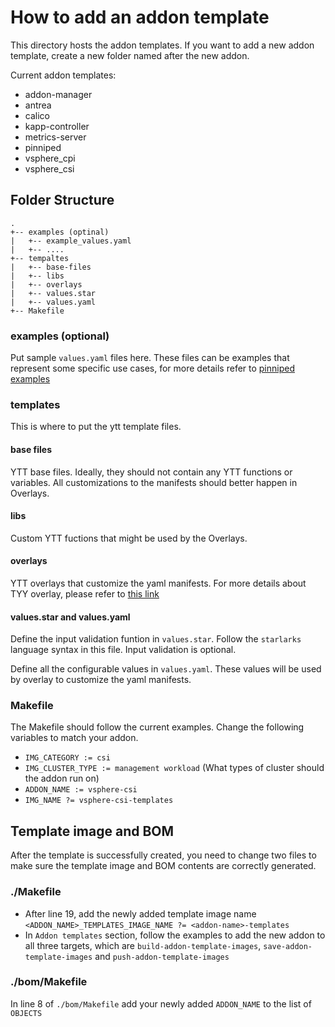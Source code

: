# How to add an addon template
This directory hosts the addon templates. If you want to add a new addon template, create a new folder named after the new addon.

Current addon templates:
- addon-manager
- antrea
- calico
- kapp-controller
- metrics-server
- pinniped
- vsphere_cpi
- vsphere_csi
  
## Folder Structure

```
.
+-- examples (optinal)
|   +-- example_values.yaml
|   +-- ....
+-- tempaltes
|   +-- base-files
|   +-- libs
|   +-- overlays
|   +-- values.star
|   +-- values.yaml
+-- Makefile
```
### examples (optional)
Put sample `values.yaml` files here. These files can be examples that represent some specific use cases, for more details refer to [pinniped examples](pinniped/examples)

### templates
This is where to put the ytt template files.

#### base files
YTT base files. Ideally, they should not contain any YTT functions or variables. All customizations to the manifests should better happen in Overlays.

#### libs
Custom YTT fuctions that might be used by the Overlays.

#### overlays
YTT overlays that customize the yaml manifests. For more details about TYY overlay, please refer to [this link](https://carvel.dev/ytt/#example:example-overlay-files)

#### values.star and values.yaml
Define the input validation funtion in `values.star`. Follow the `starlarks` language syntax in this file. Input validation is optional.

Define all the configurable values in `values.yaml`. These values will be used by overlay to customize the yaml manifests.

### Makefile
The Makefile should follow the current examples. Change the following variables to match your addon.
- `IMG_CATEGORY := csi`
- `IMG_CLUSTER_TYPE := management workload` (What types of cluster should the addon run on)
- `ADDON_NAME := vsphere-csi`
- `IMG_NAME ?= vsphere-csi-templates`

## Template image and BOM
After the template is successfully created, you need to change two files to make sure the template image and BOM contents are correctly generated.

### ./Makefile
- After line 19, add the newly added template image name `<ADDON_NAME>_TEMPLATES_IMAGE_NAME ?= <addon-name>-templates`
- In `Addon templates` section, follow the examples to add the new addon to all three targets, which are `build-addon-template-images`, `save-addon-template-images` and `push-addon-template-images`

### ./bom/Makefile
In line 8 of `./bom/Makefile` add your newly added `ADDON_NAME` to the list of `OBJECTS`